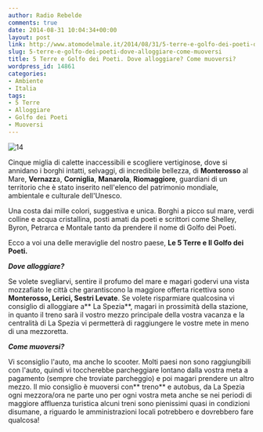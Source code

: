 ```yaml
---
author: Radio Rebelde
comments: true
date: 2014-08-31 10:04:34+00:00
layout: post
link: http://www.atomodelmale.it/2014/08/31/5-terre-e-golfo-dei-poeti-dove-alloggiare-come-muoversi/
slug: 5-terre-e-golfo-dei-poeti-dove-alloggiare-come-muoversi
title: 5 Terre e Golfo dei Poeti. Dove alloggiare? Come muoversi?
wordpress_id: 14861
categories:
- Ambiente
- Italia
tags:
- 5 Terre
- Alloggiare
- Golfo dei Poeti
- Muoversi
---
```


![14](http://www.atomodelmale.it/wp-content/uploads/2014/08/14-300x241.jpg)

Cinque miglia di calette inaccessibili e scogliere vertiginose, dove si annidano i borghi intatti, selvaggi, di incredibile bellezza, di **Monterosso** al Mare, **Vernazz**a, **Corniglia**, **Manarola**, **Riomaggiore**, guardiani di un territorio che è stato inserito nell'elenco del patrimonio mondiale, ambientale e culturale dell'Unesco.

Una costa dai mille colori, suggestiva e unica. Borghi a picco sul mare, verdi colline e acqua cristallina, posti amati da poeti e scrittori come Shelley, Byron, Petrarca e Montale tanto da prendere il nome di Golfo dei Poeti.

Ecco a voi una delle meraviglie del nostro paese, **Le 5 Terre e Il Golfo dei Poeti.**

_**Dove alloggiare?**_

Se volete svegliarvi, sentire il profumo del mare e magari godervi una vista mozzafiato le città che garantiscono la maggiore offerta ricettiva sono **Monterosso, Lerici, Sestri Levate**.
Se volete risparmiare qualcosina vi consiglio di alloggiare a** La Spezia**, magari in prossimità della stazione, in quanto il treno sarà il vostro mezzo principale della vostra vacanza e la centralità di La Spezia vi permetterà di raggiungere le vostre mete in meno di una mezzoretta.



_**Come muoversi?**_

Vi sconsiglio l'auto, ma anche lo scooter. Molti paesi non sono raggiungibili con l'auto, quindi vi toccherebbe parcheggiare lontano dalla vostra meta a pagamento (sempre che troviate parcheggio) e poi magari prendere un altro mezzo. Il mio consiglio è muoversi con** treno** e autobus, da La Spezia ogni mezzora/ora ne parte uno per ogni vostra meta anche se nei periodi di maggiore affluenza turistica alcuni treni sono pienissimi quasi in condizioni disumane, a riguardo le amministrazioni locali potrebbero e dovrebbero fare qualcosa!
